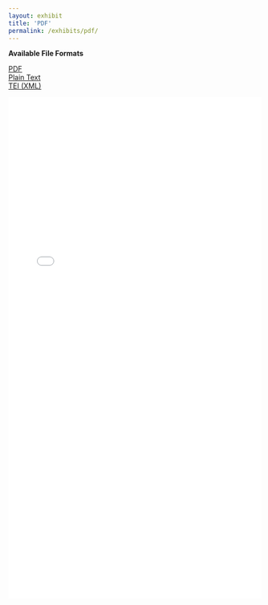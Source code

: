 ```yaml
---
layout: exhibit
title: 'PDF'
permalink: /exhibits/pdf/
--- 
```


**Available File Formats**

[PDF]("../img/paris_a_poem.pdf")<br>
[Plain Text]("..img/mirrlees_paris-a-poem.txt")<br>
[TEI (XML)]("../img/paris_current.xml")<br>

<object data="../img/paris_a_poem.pdf" type="application/pdf" width="100%" height="1000px">
<iframe src="../img/paris_a_poem.pdf" width="100%" height="1000px" style="border: none;">
This browser does not support PDFs. Please download the PDF to view it: <a href="../img/paris_a_poem.pdf">Download PDF</a>
</iframe>
</object>

